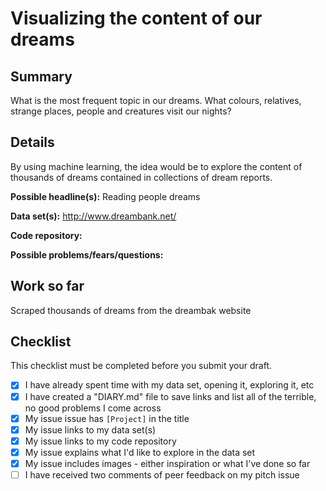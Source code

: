 # Visualizing the content of our dreams

## Summary
What is the most frequent topic in our dreams. What colours, relatives, strange places, people and creatures visit our nights?

## Details
By using machine learning, the idea would be to explore the content of thousands of dreams contained in collections of dream reports.

**Possible headline(s):** Reading people dreams

**Data set(s):** http://www.dreambank.net/

**Code repository:** 
    
**Possible problems/fears/questions:** 

## Work so far
Scraped thousands of dreams from the dreambak website

## Checklist

This checklist must be completed before you submit your draft.

- [x] I have already spent time with my data set, opening it, exploring it, etc
- [x] I have created a "DIARY.md" file to save links and list all of the terrible, no good problems I come across
- [x] My issue issue has `[Project]` in the title
- [x] My issue links to my data set(s)
- [x] My issue links to my code repository
- [x] My issue explains what I'd like to explore in the data set
- [x] My issue includes images - either inspiration or what I've done so far
- [ ] I have received two comments of peer feedback on my pitch issue